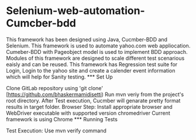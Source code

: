 # Selenium-web-automation-Cumcber-bdd

This framework has been designed using Java, Cucmber-BDD and Selenium.
This framework is used to automate yahoo.com web appliocation.
Cumeber-BDD with Pageobject model is used to implement BDD approach.
Modules of this framework are designed to scale different test scenarious eaisly and can be reused.
This framework has Regression test suite for Login, Login to the yahoo site and create a calender event information which will help for Sanity testing.
*** Set Up

Clone GitLab repository using 'git clone' [https://github.com/bhaskermamidisetti)
Run mvn veriy from the project's root directory.
After Test execution, Cucmber will genarate pretty format results in target folder. Browser Step:
Install appropriate browser and WebDriver executable with supported version chromedriver
Current framework is using Chrome
*** Running Tests

Test Execution:
Use mvn verify command
